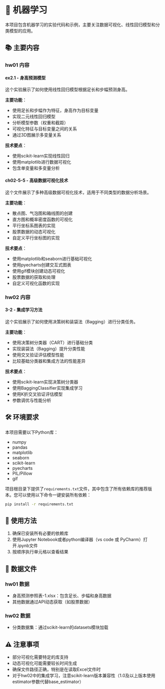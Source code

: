 # 🤖 机器学习

本项目包含机器学习的实验代码和示例，主要关注数据可视化、线性回归模型和分类模型的应用。

## 📚 主要内容

### hw01 内容

#### ex2.1 - 身高预测模型

这个实验展示了如何使用线性回归模型根据足长和步幅预测身高。

**主要功能**：
- 使用足长和步幅作为特征，身高作为目标变量
- 实现二元线性回归模型
- 分析模型参数（权重和截距）
- 可视化特征与目标变量之间的关系
- 通过3D图展示多变量关系

**技术要点**：
- 使用scikit-learn实现线性回归
- 使用matplotlib进行数据可视化
- 包含单变量和多变量分析

#### ch02-5-5 - 高级数据可视化技术

这个文件展示了多种高级数据可视化技术，适用于不同类型的数据分析场景。

**主要功能**：
- 散点图、气泡图和箱线图的创建
- 直方图和概率密度函数的可视化
- 平行坐标系图表的实现
- 股票数据的动态可视化
- 自定义平行坐标图的实现

**技术要点**：
- 使用matplotlib和seaborn进行基础可视化
- 使用pyecharts创建交互式图表
- 使用gif模块创建动态可视化
- 股票数据的获取和处理
- 自定义可视化函数的实现

### hw02 内容

#### 3-2 - 集成学习方法

这个实验展示了如何使用决策树和装袋法（Bagging）进行分类任务。

**主要功能**：
- 使用决策树分类器（CART）进行基础分类
- 实现装袋法（Bagging）提升分类性能
- 使用交叉验证评估模型性能
- 比较基础分类器和集成方法的性能差异

**技术要点**：
- 使用scikit-learn实现决策树分类器
- 使用BaggingClassifier实现集成学习
- 使用K折交叉验证评估模型
- 参数调优与性能分析

## 🛠️ 环境要求

本项目需要以下Python库：
- numpy
- pandas
- matplotlib
- seaborn
- scikit-learn
- pyecharts
- PIL/Pillow
- gif

项目根目录下提供了`requirements.txt`文件，其中包含了所有依赖库的推荐版本。您可以使用以下命令一键安装所有依赖：

```bash
pip install -r requirements.txt
```

## 📝 使用方法

1. 确保已安装所有必要的依赖库
2. 使用Jupyter Notebook或者python编译器（vs code 或 PyCharm）打开.ipynb文件
3. 按顺序执行单元格以查看结果

## 📂 数据文件

### hw01 数据
- 身高预测参照表-1.xlsx：包含足长、步幅和身高数据
- 其他数据通过API动态获取（如股票数据）

### hw02 数据
- 分类数据集：通过scikit-learn的datasets模块加载

## ⚠️ 注意事项

- 部分可视化需要特定的库支持
- 动态可视化可能需要较长时间生成
- 确保文件路径正确，特别是在读取Excel文件时
- 对于hw02中的集成学习，注意scikit-learn版本兼容性（1.0及以上版本使用estimator参数代替base_estimator）